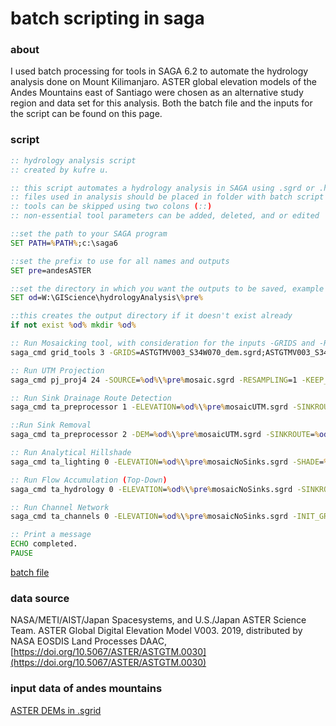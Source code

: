 # batch scripting in saga
### about
I used batch processing for tools in SAGA 6.2 to automate the hydrology analysis done on Mount Kilimanjaro. ASTER global elevation models of the Andes Mountains east of Santiago were chosen as an alternative study region and data set for this analysis. Both the batch file and the inputs for the script can be found on this page.
### script
```bat
:: hydrology analysis script
:: created by kufre u.

:: this script automates a hydrology analysis in SAGA using .sgrd or .hgt files with elevation data
:: files used in analysis should be placed in folder with batch script in order to run
:: tools can be skipped using two colons (::)
:: non-essential tool parameters can be added, deleted, and or edited

::set the path to your SAGA program
SET PATH=%PATH%;c:\saga6

::set the prefix to use for all names and outputs
SET pre=andesASTER

::set the directory in which you want the outputs to be saved, example directory shown here
SET od=W:\GIScience\hydrologyAnalysis\%pre%

::this creates the output directory if it doesn't exist already
if not exist %od% mkdir %od%

:: Run Mosaicking tool, with consideration for the inputs -GRIDS and -RESAMPLING
saga_cmd grid_tools 3 -GRIDS=ASTGTMV003_S34W070_dem.sgrd;ASTGTMV003_S34W071_dem.sgrd;ASTGTMV003_S35W070_dem.sgrd;ASTGTMV003_S35W071_dem.sgrd -NAME=%pre%Mosaic -TYPE=9 -RESAMPLING=0 -OVERLAP=1 -MATCH=0 -TARGET_OUT_GRID=%od%\%pre%mosaic.sgrd

:: Run UTM Projection
saga_cmd pj_proj4 24 -SOURCE=%od%\%pre%mosaic.sgrd -RESAMPLING=1 -KEEP_TYPE=1 -GRID=%od%\%pre%mosaicUTM.sgrd -UTM_ZONE=19 -UTM_SOUTH=1

:: Run Sink Drainage Route Detection
saga_cmd ta_preprocessor 1 -ELEVATION=%od%\%pre%mosaicUTM.sgrd -SINKROUTE=%od%\%pre%sinkRoute.sgrd -THRESHOLD=0 -THRSHEIGHT=100

::Run Sink Removal
saga_cmd ta_preprocessor 2 -DEM=%od%\%pre%mosaicUTM.sgrd -SINKROUTE=%od%\%pre%sinkRoute.sgrd -DEM_PREPROC=%od%\%pre%mosaicNoSinks.sgrd -METHOD=1 -THRSHEIGHT=100

:: Run Analytical Hillshade
saga_cmd ta_lighting 0 -ELEVATION=%od%\%pre%mosaicNoSinks.sgrd -SHADE=%od%\%pre%Hillshade.sgrd -METHOD:0 -POSITION=0 -AZIMUTH=315 -DECLINATION=45 -EXAGGERATION=1 -UNIT=0

:: Run Flow Accumulation (Top-Down)
saga_cmd ta_hydrology 0 -ELEVATION=%od%\%pre%mosaicNoSinks.sgrd -SINKROUTE=%od%\%pre%sinkRoute.sgrd -FLOW=%od%\%pre%flowAccumulation.sgrd -STEP=1 -FLOW_UNIT=0 -METHOD=4 -LINEAR_DO=1 -LINEAR_MIN=500

:: Run Channel Network
saga_cmd ta_channels 0 -ELEVATION=%od%\%pre%mosaicNoSinks.sgrd -INIT_GRID=%od%\%pre%flowAccumulation.sgrd -CHNLNTWRK=%od%\%pre%ChannelNetwork.sgrd -SHAPES=%od%\%pre%ChannelNetwork.shp -INIT_METHOD=2 -INIT_VALUE=1000 -MINLEN=10

:: Print a message
ECHO completed.
PAUSE
```
[batch file](hydrologyAnalysis.bat)
### data source
NASA/METI/AIST/Japan Spacesystems, and U.S./Japan ASTER Science Team. ASTER Global Digital Elevation Model V003. 2019, distributed by NASA EOSDIS Land Processes DAAC, [https://doi.org/10.5067/ASTER/ASTGTM.0030](https://doi.org/10.5067/ASTER/ASTGTM.0030) 
 
### input data of andes mountains
[ASTER DEMs in .sgrid](andesASTER.zip)


